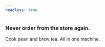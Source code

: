 ```yaml
---
headless: true
---
```


<h3 class="mt-10 text-black dark:text-white">
  Never order from the store again.
</h3>
<p class="max-w-2xl text-xl mt-4 lg:mx-auto">
  Cook pearl and brew tea. All in one machine. 
</p>
